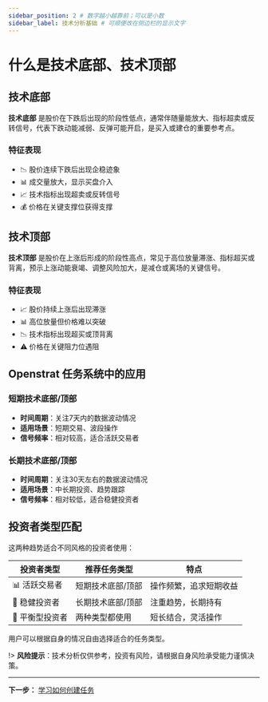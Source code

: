```yaml
---
sidebar_position: 2 # 数字越小越靠前；可以是小数
sidebar_label: 技术分析基础 # 可顺便改在侧边栏的显示文字
---
```


# 什么是技术底部、技术顶部

## 技术底部

**技术底部** 是股价在下跌后出现的阶段性低点，通常伴随量能放大、指标超卖或反转信号，代表下跌动能减弱、反弹可能开启，是买入或建仓的重要参考点。

### 特征表现

- 📉 股价连续下跌后出现企稳迹象
- 📊 成交量放大，显示买盘介入
- 📈 技术指标出现超卖或反转信号
- 💰 价格在关键支撑位获得支撑

## 技术顶部

**技术顶部** 是股价在上涨后形成的阶段性高点，常见于高位放量滞涨、指标超买或背离，预示上涨动能衰竭、调整风险加大，是减仓或离场的关键信号。

### 特征表现

- 📈 股价持续上涨后出现滞涨
- 📊 高位放量但价格难以突破
- 📉 技术指标出现超买或顶背离
- ⚠️ 价格在关键阻力位遇阻

## Openstrat 任务系统中的应用

### 短期技术底部/顶部

- **时间周期**：关注7天内的数据波动情况
- **适用场景**：短期交易、波段操作
- **信号频率**：相对较高，适合活跃交易者

### 长期技术底部/顶部

- **时间周期**：关注30天左右的数据波动情况
- **适用场景**：中长期投资、趋势跟踪
- **信号频率**：相对较低，适合稳健投资者

## 投资者类型匹配

这两种趋势适合不同风格的投资者使用：

| 投资者类型      | 推荐任务类型      | 特点                   |
| --------------- | ----------------- | ---------------------- |
| 📊 活跃交易者   | 短期技术底部/顶部 | 操作频繁，追求短期收益 |
| 💼 稳健投资者   | 长期技术底部/顶部 | 注重趋势，长期持有     |
| 🎯 平衡型投资者 | 两种类型都使用    | 短长结合，灵活操作     |

用户可以根据自身的情况自由选择适合的任务类型。

!> **风险提示**：技术分析仅供参考，投资有风险，请根据自身风险承受能力谨慎决策。

---

**下一步：** [学习如何创建任务](guide/create-task.md)
